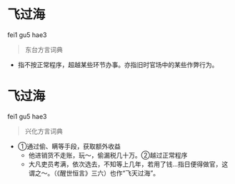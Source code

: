 # 飞过海
fei1 gu5 hae3
> 东台方言词典
- 指不按正常程序，超越某些环节办事。亦指旧时官场中的某些作弊行为。

# 飞过海
fei1 gu5 hae3
> 兴化方言词典
- ①通过偷、瞒等手段，获取额外收益
  - 他进销货不走账，玩～，偷漏税几十万。②越过正常程序
  - 大凡吏员考满，依次选去，不知等上几年，若用了钱…指日便得做官，这谓之～。（《醒世恒言》三六）也作“飞天过海”。
